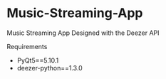# Music-Streaming-App
Music Streaming App Designed with the Deezer API

Requirements
- PyQt5==5.10.1
- deezer-python==1.3.0
